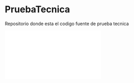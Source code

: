 # PruebaTecnica
Repositorio donde esta el codigo fuente de prueba tecnica

![README POSTGRESQL](./POSTGRESQL/README.md)